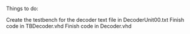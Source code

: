 Things to do:

Create the testbench for the decoder text file in DecoderUnit00.txt
Finish code in TBDecoder.vhd
Finish code in Decoder.vhd
